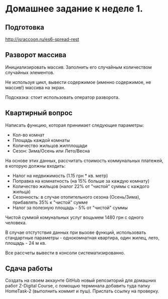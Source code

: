 # Домашнее задание к неделе 1.

## Подготовка
http://jsraccoon.ru/es6-spread-rest

## Разворот массива
Инициализировать массив. Заполнить его случайным количеством случайных элементов.

Не используя цикл, вывести содержимое (именно содержимое, не массив!) массива на экран.

Подсказка: стоит использовать оператор разворота.

## Квартирный вопрос
Написать функцию, которая принимает следующие параметры:

- Кол-во комнат
- Площадь каждой комнаты
- Количество жильцов жилплощади
- Сезон: Зима/Осень или Лето/Весна

На основе этих данных, рассчитать стоимость коммунальных платежей, в которую должны входить:
- Налог на недвижимость (1.15 грн * кв. метр)
- Поправка на комнатность (на 15% больше за каждую комнату)
- Количество жильцов (налог 22% от "чистой" суммы с каждого жильца)
- Сезонность: в случае отопительного сезона (Осень/Зима), прибавлять 35% к "чистой" сумме
- Налог за полезную площадь - 5% от "чистой" суммы

Чистой суммой комунальных услуг вощьмем 1480 грн с одного человека.

В случае отстутствия данных при вызове функций, использовать стандартные параметры - однокомнатная квартира, один жилец, лето, площадь - 24 м кв.

Все рассчеты вывести в консоли систематизированно.


## Сдача работы
Создать на своем аккаунте GitHub новый репозиторий для домашних работ Z-Digital Course, с помощью терминала добавить туда папку HomeTask-2 (выполнить коммит и пуш). Прислать ссылку на проверку.
